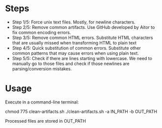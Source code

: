 # Steps
 - Step 1/5: Force unix text files. Mostly, for newline characters.
 - Step 2/5: Remove common artifacts. Use GitHub developed by Aitor to fix common encoding errors.
 - Step 3/5: Remove common HTML errors. Substitute HTML characters that are usually missed when transforming HTML to plain text
 - Step 4/5: Quick substitution of common errors. Substitute other common patterns that may cause errors when using plain text.
 - Step 5/5: Check if there are lines starting with lowercase. We need to manually go to those files and check if those newlines are parsing/conversion mistakes.

# Usage
Execute in a command-line terminal:

chmod 775 clean-artifacts.sh
./clean-artifacts.sh -a IN_PATH -b OUT_PATH 

Processed files are stored in OUT_PATH

